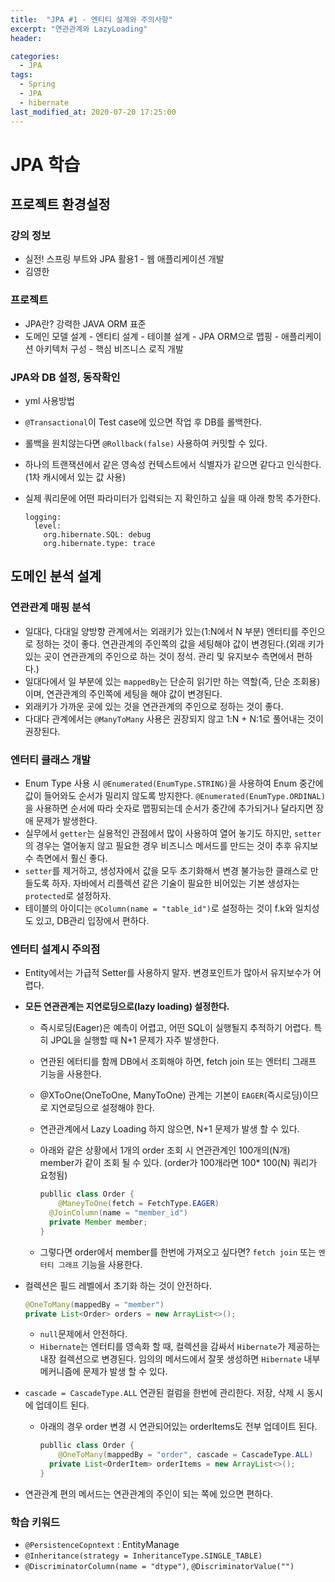 ```yaml
---
title:  "JPA #1 - 엔티티 설계와 주의사항"
excerpt: "연관관계와 LazyLoading"
header:

categories:
  - JPA
tags:
  - Spring
  - JPA
  - hibernate
last_modified_at: 2020-07-20 17:25:00
---
```


# JPA 학습

## 프로젝트 환경설정

### 강의 정보

- 실전! 스프링 부트와 JPA 활용1 - 웹 애플리케이션 개발
- 김영한

### 프로젝트

- JPA란? 강력한 JAVA ORM 표준
- 도메인 모델 설계 - 엔티티 설계 - 테이블 설계 - JPA ORM으로 맵핑 - 애플리케이션 아키텍처 구성 - 핵심 비즈니스 로직 개발

### JPA와 DB 설정, 동작확인

- yml 사용방법

- `@Transactional`이 Test case에 있으면 작업 후 DB를 롤백한다.

- 롤백을 원치않는다면 `@Rollback(false)` 사용하여 커밋할 수 있다.

- 하나의 트랜잭션에서 같은 영속성 컨텍스트에서 식별자가 같으면 같다고 인식한다. (1차 캐시에서 있는 값 사용) 

- 실제 쿼리문에 어떤 파라미터가 입력되는 지 확인하고 싶을 때 아래 항목 추가한다.

  ```
  logging:
    level:
      org.hibernate.SQL: debug
      org.hibernate.type: trace
  ```

 

## 도메인 분석 설계

### 연관관계 매핑 분석

- 일대다, 다대일 양방향 관계에서는 외래키가 있는(1:N에서 N 부분) 엔터티를 주인으로 정하는 것이 좋다. 연관관계의 주인쪽의 값을 세팅해야 값이 변경된다.(외래 키가 있는 곳이 연관관계의 주인으로 하는 것이 정석. 관리 및 유지보수 측면에서 편하다.)
- 일대다에서 일 부분에 있는 `mappedBy`는 단순히 읽기만 하는 역할(즉, 단순 조회용)이며, 연관관계의 주인쪽에 세팅을 해야 값이 변경된다.
- 외래키가 가까운 곳에 있는 것을 연관관계의 주인으로 정하는 것이 좋다.
- 다대다 관계에서는 `@ManyToMany` 사용은 권장되지 않고 1:N + N:1로 풀어내는 것이 권장된다.

### 엔터티 클래스 개발

- Enum Type 사용 시 `@Enumerated(EnumType.STRING)`을 사용하여 Enum 중간에 값이 들어와도 순서가 밀리지 않도록 방지한다. `@Enumerated(EnumType.ORDINAL)`을 사용하면 순서에 따라 숫자로 맵핑되는데 순서가 중간에 추가되거나 달라지면 장애 문제가 발생한다.
- 실무에서 `getter`는 실용적인 관점에서 많이 사용하여 열어 놓기도 하지만, `setter`의 경우는 열어놓지 않고 필요한 경우 비즈니스 메서드를 만드는 것이 추후 유지보수 측면에서 훨신 좋다.
- `setter`를 제거하고, 생성자에서 값을 모두 초기화해서 변경 불가능한 클래스로 만들도록 하자. 자바에서 리플렉션 같은 기술이 필요한 비어있는 기본 생성자는 `protected`로 설정하자.
- 테이블의 아이디는 `@Column(name = "table_id")`로 설정하는 것이 f.k와 일치성도 있고, DB관리 입장에서 편하다.

### 엔터티 설계시 주의점

- Entity에서는 가급적 Setter를 사용하지 말자. 변경포인트가 많아서 유지보수가 어렵다.

- **모든 연관관계는 지연로딩으로(lazy loading) 설정한다.**

  - 즉시로딩(Eager)은 예측이 어렵고, 어떤 SQL이 실행될지 추적하기 어렵다. 특히 JPQL을 실행할 때 N+1 문제가 자주 발생한다.

  - 연관된 에터티를 함께 DB에서 조회해야 하면, fetch join 또는 엔터티 그래프 기능을 사용한다.

  - @XToOne(OneToOne, ManyToOne) 관계는 기본이 `EAGER`(즉시로딩)이므로 지연로딩으로 설정해야 한다.

  - 연관관계에서 Lazy Loading 하지 않으면, N+1 문제가 발생 할 수 있다.

  - 아래와 같은 상황에서 1개의 order 조회 시 연관관계인 100개의(N개) member가 같이 조회 될 수 있다. (order가 100개라면 100* 100(N) 쿼리가 요청됨)

    ```java
    publlic class Order {
    	@ManeyToOne(fetch = FetchType.EAGER)
      @JoinColumn(name = "member_id")
      private Member member;
    }
    ```

  - 그렇다면 order에서 member를 한번에 가져오고 싶다면? `fetch join` 또는 `엔터티 그래프` 기능을 사용한다.

- 컬렉션은 필드 레벨에서 초기화 하는 것이 안전하다.

  ```java
  @OneToMany(mappedBy = "member")
  private List<Order> orders = new ArrayList<>();
  ```

  - `null`문제에서 안전하다.
  - `Hibernate`는 엔터티를 영속화 할 때, 컬렉션을 감싸서 `Hibernate`가 제공하는 내장 컬렉션으로 변경된다. 임의의 메서드에서 잘못 생성하면 `Hibernate` 내부 메커니즘에 문제가 발생 할 수 있다.

- `cascade = CascadeType.ALL` 연관된 컬럼을 한번에 관리한다. 저장, 삭제 시 동시에 업데이트 된다.

  - 아래의 경우 order 변경 시 연관되어있는 orderItems도 전부 업데이트 된다.

    ```java
    publlic class Order {
    	@OneToMany(mappedBy = "order", cascade = CascadeType.ALL)
      private List<OrderItem> orderItems = new ArrayList<>();
    }
    ```
  
- 연관관계 편의 메서드는 연관관계의 주인이 되는 쪽에 있으면 편하다.

  

### 학습 키워드

- `@PersistenceCopntext` : EntityManage
- `@Inheritance(strategy = InheritanceType.SINGLE_TABLE)`
- `@DiscriminatorColumn(name = "dtype")`, `@DiscriminatorValue("")`
